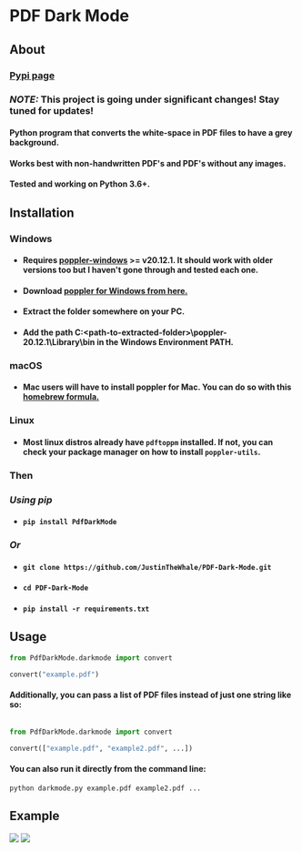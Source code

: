 # PDF Dark Mode

## About 

### [Pypi page](https://pypi.org/project/PdfDarkMode/)

### _*NOTE:*_ This project is going under significant changes! Stay tuned for updates!

#### Python program that converts the white-space in PDF files to have a grey background.
#### Works best with non-handwritten PDF's and PDF's without any images.
#### Tested and working on Python 3.6+.

## Installation 
### Windows
- #### Requires [poppler-windows](https://https://github.com/oschwartz10612/poppler-windows) >= v20.12.1. It should work with older versions too but I haven't gone through and tested each one.
- #### Download [poppler for Windows from here.](https://https://github.com/oschwartz10612/poppler-windows/releases/tag/v22.04.0-0)
- #### Extract the folder somewhere on your PC. 
- #### Add the path C:\<path-to-extracted-folder>\poppler-20.12.1\Library\bin in the Windows Environment PATH. 

### macOS
* #### Mac users will have to install poppler for Mac. You can do so with this [homebrew formula.](https://formulae.brew.sh/formula/poppler)

### Linux
* #### Most linux distros already have ```pdftoppm``` installed. If not, you can check your package manager on how to install ```poppler-utils```.

### Then
### _*Using pip*_
* #### ``` pip install PdfDarkMode ```
### _*Or*_
* #### ``` git clone https://github.com/JustinTheWhale/PDF-Dark-Mode.git ```
* #### ``` cd PDF-Dark-Mode ```
* #### ``` pip install -r requirements.txt ```


## Usage
```python
from PdfDarkMode.darkmode import convert

convert("example.pdf")
```

#### Additionally, you can pass a list of PDF files instead of just one string like so: 

```python

from PdfDarkMode.darkmode import convert

convert(["example.pdf", "example2.pdf", ...])
```

#### You can also run it directly from the command line:

```python darkmode.py example.pdf example2.pdf ...```

## Example
<img src="examples/example_input.png">
<img src="examples/example_output.png">